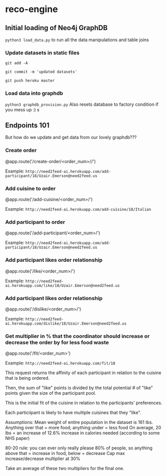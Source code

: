# reco-engine


## Initial loading of Neo4j GraphDB

`python3 load_data.py`  to run all the data manipulations and table joins

### Update datasets in static files 
`git add -A`

`git commit -m 'updated datasets'`

`git push heroku master`

### Load data into graphdb
`python3 graphdb_provision.py`
Also resets database to factory condition if you mess up :) s


## Endpoints 101
But how do we update and get data from our lovely graphdb??? 

### Create order
@app.route('/create-order/<order_num>/<date>/<time>')

Example: `http://need2feed-ai.herokuapp.com/add-participant/18/Uzair.Emerson@need2feed.us`

### Add cuisine to order
@app.route('/add-cuisine/<order_num>/<cuisine>')

Example: `http://need2feed-ai.herokuapp.com/add-cuisine/18/Italian`

### Add participant to order
@app.route('/add-participant/<order_num>/<email>')

Example: `http://need2feed-ai.herokuapp.com/add-participant/18/Uzair.Emerson@need2feed.us`

### Add participant likes order relationship
@app.route('/like/<order_num>/<email>')

Example: `http://need2feed-ai.herokuapp.com/like/18/Uzair.Emerson@need2feed.us`

### Add participant likes order relationship
@app.route('/dislike/<order_num>/<email>')

Example: `http://need2feed-ai.herokuapp.com/dislike/18/Uzair.Emerson@need2feed.us`

### Get multiplier in % that the coordinator should increase or decrease the order by for less food waste
@app.route('/fit/<order_num>')

Example: `http://need2feed-ai.herokuapp.com/fit/18`

This request returns the affinity of each participant in relation to the cuisine that is being ordered. 

Then, the sum of "like" points is divided by the total potential # of "like" points given the size of the participant pool.

This is the initial fit of the cuisine in relation to the participants' preferences. 

Each particiipant is likely to have multiple cuisines that they "like".

Assumptions:
Mean weight of entire population in the dataset is 161 lbs. Anything over that = more food; anything under = less food
On average, 20 lbs = an increase of 12.6% increase in calories needed (according to some NHS paper)

80-20 rule: you can ever only really please 80% of people, so anything above that = increase in food, below = decrease
Cap max increase/decrease multiplier at 30% 

Take an average of these two multipliers for the final one.
